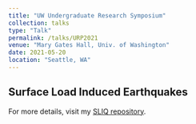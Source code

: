 ```yaml
---
title: "UW Undergraduate Research Symposium"
collection: talks
type: "Talk"
permalink: /talks/URP2021
venue: "Mary Gates Hall, Univ. of Washington"
date: 2021-05-20
location: "Seattle, WA"
---
```

## Surface Load Induced Earthquakes
For more details, visit my [SLIQ repository](https://github.com/amandasyamsul/SLIQ).
